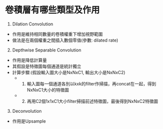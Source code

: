 卷積層有哪些類型及作用
===

1. Dilation Convolution 
- 作用是維持相同數量的卷積權重下增加視野範圍
- 做法是在兩個權重之間插入數個零值(參數: dilated rate)

2. Depthwise Separable Convolution
- 作用是降低計算量
- 其假設是特徵圖每個通道是統計獨立
- 計算步驟:(假設輸入圖大小是NxNxC1, 輸出大小是NxNxC2)
  - 1. 輸入圖每一個通道各別以kxk的filter作掃描，再concat在一起，得到NxNxC1大小的特徵圖
  - 2. 再用C2個1x1xC1大小filter掃描前述特徵圖，最後得到NxNxC2特徵圖

3. Deconvolution
- 作用是Upsample
